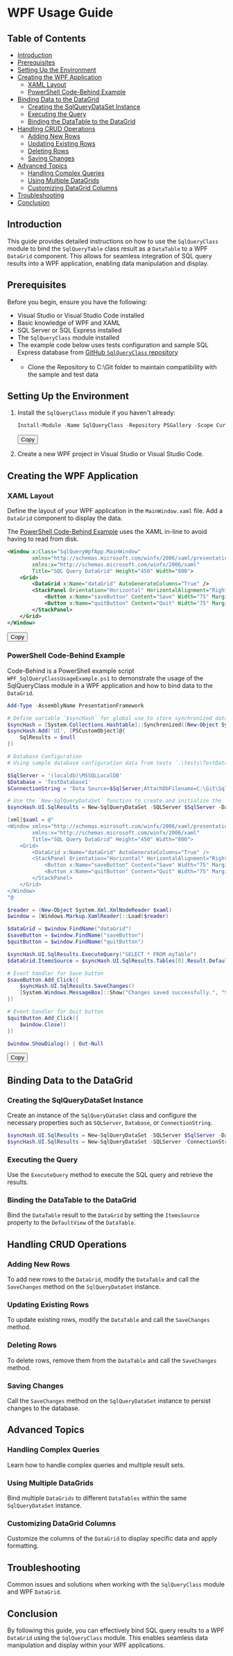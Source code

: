 # WPF Usage Guide

## Table of Contents

- [Introduction](#introduction)
- [Prerequisites](#prerequisites)
- [Setting Up the Environment](#setting-up-the-environment)
- [Creating the WPF Application](#creating-the-wpf-application)
  - [XAML Layout](#xaml-layout)
  - [PowerShell Code-Behind Example](#powershell-code-behind-example)
- [Binding Data to the DataGrid](#binding-data-to-the-datagrid)
  - [Creating the SqlQueryDataSet Instance](#creating-the-sqlquerydataset-instance)
  - [Executing the Query](#executing-the-query)
  - [Binding the DataTable to the DataGrid](#binding-the-datatable-to-the-datagrid)
- [Handling CRUD Operations](#handling-crud-operations)
  - [Adding New Rows](#adding-new-rows)
  - [Updating Existing Rows](#updating-existing-rows)
  - [Deleting Rows](#deleting-rows)
  - [Saving Changes](#saving-changes)
- [Advanced Topics](#advanced-topics)
  - [Handling Complex Queries](#handling-complex-queries)
  - [Using Multiple DataGrids](#using-multiple-datagrids)
  - [Customizing DataGrid Columns](#customizing-datagrid-columns)
- [Troubleshooting](#troubleshooting)
- [Conclusion](#conclusion)

## Introduction

This guide provides detailed instructions on how to use the `SqlQueryClass` module to bind the `SqlQueryTable` class result as a `DataTable` to a WPF `DataGrid` component. This allows for seamless integration of SQL query results into a WPF application, enabling data manipulation and display.

## Prerequisites

Before you begin, ensure you have the following:

- Visual Studio or Visual Studio Code installed
- Basic knowledge of WPF and XAML
- SQL Server or SQL Express installed
- The `SqlQueryClass` module installed
- The example code below uses tests configuration and sample SQL Express database from [GitHub `SqlQueryClass` repository](https://github.com/BrooksV/SqlQueryClass)
- - Clone the Repository to C:\Git folder to maintain compatibility with the sample and test data

## Setting Up the Environment

1. Install the `SqlQueryClass` module if you haven't already:

    ```powershell
    Install-Module -Name SqlQueryClass -Repository PSGallery -Scope CurrentUser
    ```

    <button onclick="copyToClipboard('#install-module')">Copy</button>

2. Create a new WPF project in Visual Studio or Visual Studio Code.

## Creating the WPF Application

### XAML Layout

Define the layout of your WPF application in the `MainWindow.xaml` file. Add a `DataGrid` component to display the data.

The [PowerShell Code-Behind Example](#powershell-code-behind-example) uses the XAML in-line to avoid having to read from disk.

```xml
<Window x:Class="SqlQueryWpfApp.MainWindow"
        xmlns="http://schemas.microsoft.com/winfx/2006/xaml/presentation"
        xmlns:x="http://schemas.microsoft.com/winfx/2006/xaml"
        Title="SQL Query DataGrid" Height="450" Width="800">
    <Grid>
        <DataGrid x:Name="dataGrid" AutoGenerateColumns="True" />
        <StackPanel Orientation="Horizontal" HorizontalAlignment="Right" VerticalAlignment="Bottom" Margin="10">
            <Button x:Name="saveButton" Content="Save" Width="75" Margin="5"/>
            <Button x:Name="quitButton" Content="Quit" Width="75" Margin="5"/>
        </StackPanel>
    </Grid>
</Window>
```

<button onclick="copyToClipboard('#xaml-layout')">Copy</button>

### PowerShell Code-Behind Example

Code-Behind is a PowerShell example script `WPF_SqlQueryClassUsageExample.ps1` to demonstrate the usage of the SqlQueryClass module in a WPF application and how to bind data to the `DataGrid`.

```powershell
Add-Type -AssemblyName PresentationFramework

# Define variable `$syncHash` for global use to store synchronized data and provide access to object data.
$syncHash = [System.Collections.Hashtable]::Synchronized((New-Object System.Collections.Hashtable))
$syncHash.Add('UI', [PSCustomObject]@{
    SqlResults = $null
})

# Database Configuration
# Using sample database configuration data from tests `.\tests\TestDatabase1.parameters.psd1` and the SQL Express test database `.\tests\TestDatabase1.mdf`.

$SqlServer = '(localdb)\MSSQLLocalDB'
$Database = 'TestDatabase1'
$ConnectionString = "Data Source=$SqlServer;AttachDbFilename=C:\Git\SqlQueryClass\tests\TestDatabase1.mdf;Integrated Security=True"

# Use the `New-SqlQueryDataSet` function to create and initialize the `SqlQueryDataSet` instance.
$syncHash.UI.SqlResults = New-SqlQueryDataSet -SQLServer $SqlServer -Database $Database -ConnectionString $ConnectionString

[xml]$xaml = @"
<Window xmlns="http://schemas.microsoft.com/winfx/2006/xaml/presentation"
        xmlns:x="http://schemas.microsoft.com/winfx/2006/xaml"
        Title="SQL Query DataGrid" Height="450" Width="800">
    <Grid>
        <DataGrid x:Name="dataGrid" AutoGenerateColumns="True" />
        <StackPanel Orientation="Horizontal" HorizontalAlignment="Right" VerticalAlignment="Bottom" Margin="10">
            <Button x:Name="saveButton" Content="Save" Width="75" Margin="5"/>
            <Button x:Name="quitButton" Content="Quit" Width="75" Margin="5"/>
        </StackPanel>
    </Grid>
</Window>
"@

$reader = (New-Object System.Xml.XmlNodeReader $xaml)
$window = [Windows.Markup.XamlReader]::Load($reader)

$dataGrid = $window.FindName("dataGrid")
$saveButton = $window.FindName("saveButton")
$quitButton = $window.FindName("quitButton")

$syncHash.UI.SqlResults.ExecuteQuery("SELECT * FROM myTable")
$dataGrid.ItemsSource = $syncHash.UI.SqlResults.Tables[0].Result.DefaultView

# Event handler for Save button
$saveButton.Add_Click({
    $syncHash.UI.SqlResults.SaveChanges()
    [System.Windows.MessageBox]::Show("Changes saved successfully.", "Save", [System.Windows.MessageBoxButton]::OK, [System.Windows.MessageBoxImage]::Information)
})

# Event handler for Quit button
$quitButton.Add_Click({
    $window.Close()
})

$window.ShowDialog() | Out-Null
```

<button onclick="copyToClipboard('#powershell-code-behind')">Copy</button>

## Binding Data to the DataGrid

### Creating the SqlQueryDataSet Instance

Create an instance of the `SqlQueryDataSet` class and configure the necessary properties such as `SQLServer`, `Database`, or `ConnectionString`.

```powershell
$syncHash.UI.SqlResults = New-SqlQueryDataSet -SQLServer $SqlServer -Database $Database
$syncHash.UI.SqlResults = New-SqlQueryDataSet -SQLServer -ConnectionString $ConnectionString
```

### Executing the Query

Use the `ExecuteQuery` method to execute the SQL query and retrieve the results.

### Binding the DataTable to the DataGrid

Bind the `DataTable` result to the `DataGrid` by setting the `ItemsSource` property to the `DefaultView` of the `DataTable`.

## Handling CRUD Operations

### Adding New Rows

To add new rows to the `DataGrid`, modify the `DataTable` and call the `SaveChanges` method on the `SqlQueryDataSet` instance.

### Updating Existing Rows

To update existing rows, modify the `DataTable` and call the `SaveChanges` method.

### Deleting Rows

To delete rows, remove them from the `DataTable` and call the `SaveChanges` method.

### Saving Changes

Call the `SaveChanges` method on the `SqlQueryDataSet` instance to persist changes to the database.

## Advanced Topics

### Handling Complex Queries

Learn how to handle complex queries and multiple result sets.

### Using Multiple DataGrids

Bind multiple `DataGrids` to different `DataTables` within the same `SqlQueryDataSet` instance.

### Customizing DataGrid Columns

Customize the columns of the `DataGrid` to display specific data and apply formatting.

## Troubleshooting

Common issues and solutions when working with the `SqlQueryClass` module and WPF `DataGrid`.

## Conclusion

By following this guide, you can effectively bind SQL query results to a WPF `DataGrid` using the `SqlQueryClass` module. This enables seamless data manipulation and display within your WPF applications.

<script>
function copyToClipboard(element) {
    var $temp = $("<input>");
    $("body").append($temp);
    $temp.val($(element).text()).select();
    document.execCommand("copy");
    $temp.remove();
}
</script>
